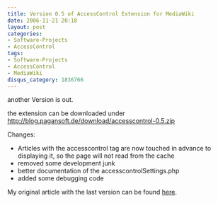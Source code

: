 ```yaml
---
title: Version 0.5 of AccessControl Extension for MediaWiki
date: 2006-11-21 20:18
layout: post
categories:
- Software-Projects
- AccessControl
tags:
- Software-Projects
- AccessControl
- MediaWiki
disqus_category: 1836766
---
```


another Version is out.

the extension can be downloaded under http://blog.pagansoft.de/download/accesscontrol-0.5.zip

<!-- more -->

Changes:

* Articles with the accesscontrol tag are now touched in advance to displaying it, so the page will not read from the cache
* removed some development junk
* better documentation of the accesscontrolSettings.php
* added some debugging code

My original article with the last version can be found [here](http://blog.pagansoft.de/articles/seitenbasierte-gruppen-zugriffskontrolle-fuer-mediawiki).
